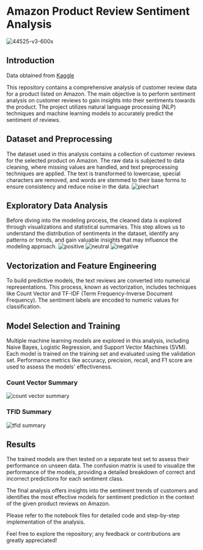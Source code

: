 # Amazon Product Review Sentiment Analysis
![44525-v3-600x](https://github.com/AutomationKay/Data-Science-/assets/112325655/eddf6e78-1c73-4833-8548-372f1bd8aec9)


## **Introduction**
Data obtained from [Kaggle](https://www.kaggle.com/datasets/tarkkaanko/amazon)

This repository contains a comprehensive analysis of customer review data for a product listed on Amazon. The main objective is to perform sentiment analysis on customer reviews to gain insights into their sentiments towards the product. The project utilizes natural language processing (NLP) techniques and machine learning models to accurately predict the sentiment of reviews.

## **Dataset and Preprocessing**
The dataset used in this analysis contains a collection of customer reviews for the selected product on Amazon. The raw data is subjected to data cleaning, where missing values are handled, and text preprocessing techniques are applied. The text is transformed to lowercase, special characters are removed, and words are stemmed to their base forms to ensure consistency and reduce noise in the data.
![piechart](https://github.com/AutomationKay/Data-Science-/assets/112325655/a31b5ade-a69b-4282-81e4-36306c2a8971)


## **Exploratory Data Analysis**
Before diving into the modeling process, the cleaned data is explored through visualizations and statistical summaries. This step allows us to understand the distribution of sentiments in the dataset, identify any patterns or trends, and gain valuable insights that may influence the modeling approach.
![positive](https://github.com/AutomationKay/Data-Science-/assets/112325655/30b1e3d0-4c30-4321-a4ee-d68614e45fe6)
![neutral](https://github.com/AutomationKay/Data-Science-/assets/112325655/dac187d5-4936-47cd-a557-4a2565c04b54)
![negative](https://github.com/AutomationKay/Data-Science-/assets/112325655/841f6f90-789f-4961-82b7-75dbaa94ca79)


## **Vectorization and Feature Engineering**
To build predictive models, the text reviews are converted into numerical representations. This process, known as vectorization, includes techniques like Count Vector and TF-IDF (Term Frequency-Inverse Document Frequency). The sentiment labels are encoded to numeric values for classification.


## **Model Selection and Training**
Multiple machine learning models are explored in this analysis, including Naive Bayes, Logistic Regression, and Support Vector Machines (SVM). Each model is trained on the training set and evaluated using the validation set. Performance metrics like accuracy, precision, recall, and F1 score are used to assess the models' effectiveness.

### Count Vector Summary
![count vector summary](https://github.com/AutomationKay/Data-Science-/assets/112325655/5d0f1b66-e5da-4188-9eb5-79c83a093742)

### TFID Summary
![tfid summary](https://github.com/AutomationKay/Data-Science-/assets/112325655/2c47e395-650e-418c-9558-2708ac8f59fc)



## **Results**
The trained models are then tested on a separate test set to assess their performance on unseen data. The confusion matrix is used to visualize the performance of the models, providing a detailed breakdown of correct and incorrect predictions for each sentiment class.

The final analysis offers insights into the sentiment trends of customers and identifies the most effective models for sentiment prediction in the context of the given product reviews on Amazon.

Please refer to the notebook files for detailed code and step-by-step implementation of the analysis.

Feel free to explore the repository; any feedback or contributions are greatly appreciated!
